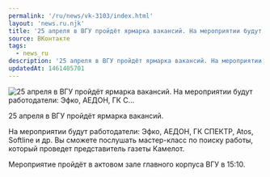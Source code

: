 ```yaml
---
permalink: '/ru/news/vk-3103/index.html'
layout: 'news.ru.njk'
title: '25 апреля в ВГУ пройдёт ярмарка вакансий. На мероприятии будут работодатели: Эфко, АЕДОН, ГК С'
source: ВКонтакте
tags:
  - news_ru
description: '25 апреля в ВГУ пройдёт ярмарка вакансий. На мероприятии будут работодатели: Эфко, АЕДОН, ГК С…'
updatedAt: 1461405701
---
```

![25 апреля в ВГУ пройдёт ярмарка вакансий. На мероприятии будут работодатели: Эфко, АЕДОН, ГК С…](https://sun9-63.userapi.com/impf/c604418/v604418322/46d3/B4wQ2nuKrkI.jpg?size=1280x720&quality=96&proxy=1&sign=7468ef75d73efd519211465811408c7d&c_uniq_tag=RwW53yPHHyQjoLLzGyn7ZDID6WB6hWGS-45_z9EpDuI&type=album)

25 апреля в ВГУ пройдёт ярмарка вакансий.

На мероприятии будут работодатели: Эфко, АЕДОН, ГК СПЕКТР, Atos, Softline и др. Вы сможете послушать мастер-класс по поиску работы, который проведет представитель газеты Камелот.

Мероприятие пройдёт в актовом зале главного корпуса ВГУ в 15:10.
